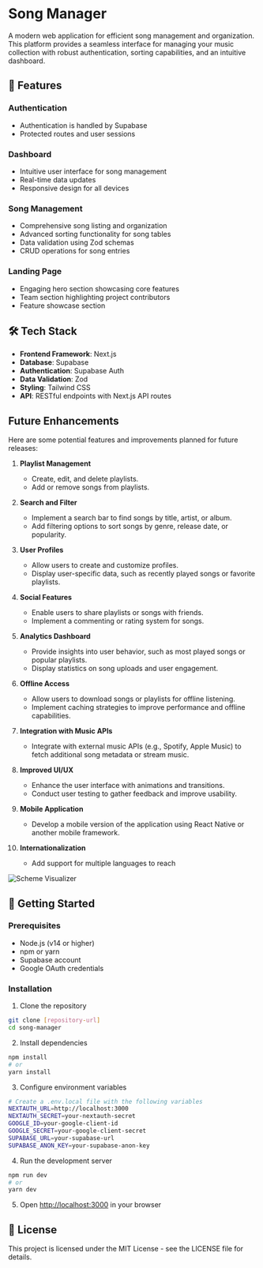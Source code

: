 # Song Manager

A modern web application for efficient song management and organization. This platform provides a seamless interface for managing your music collection with robust authentication, sorting capabilities, and an intuitive dashboard.

## 🎵 Features

### Authentication

- Authentication is handled by Supabase
- Protected routes and user sessions

### Dashboard

- Intuitive user interface for song management
- Real-time data updates
- Responsive design for all devices

### Song Management

- Comprehensive song listing and organization
- Advanced sorting functionality for song tables
- Data validation using Zod schemas
- CRUD operations for song entries

### Landing Page

- Engaging hero section showcasing core features
- Team section highlighting project contributors
- Feature showcase section

## 🛠️ Tech Stack

- **Frontend Framework**: Next.js
- **Database**: Supabase
- **Authentication**: Supabase Auth
- **Data Validation**: Zod
- **Styling**: Tailwind CSS
- **API**: RESTful endpoints with Next.js API routes

## Future Enhancements

Here are some potential features and improvements planned for future releases:

1. **Playlist Management**

   - Create, edit, and delete playlists.
   - Add or remove songs from playlists.

2. **Search and Filter**

   - Implement a search bar to find songs by title, artist, or album.
   - Add filtering options to sort songs by genre, release date, or popularity.

3. **User Profiles**

   - Allow users to create and customize profiles.
   - Display user-specific data, such as recently played songs or favorite playlists.

4. **Social Features**

   - Enable users to share playlists or songs with friends.
   - Implement a commenting or rating system for songs.

5. **Analytics Dashboard**

   - Provide insights into user behavior, such as most played songs or popular playlists.
   - Display statistics on song uploads and user engagement.

6. **Offline Access**

   - Allow users to download songs or playlists for offline listening.
   - Implement caching strategies to improve performance and offline capabilities.

7. **Integration with Music APIs**

   - Integrate with external music APIs (e.g., Spotify, Apple Music) to fetch additional song metadata or stream music.

8. **Improved UI/UX**

   - Enhance the user interface with animations and transitions.
   - Conduct user testing to gather feedback and improve usability.

9. **Mobile Application**

   - Develop a mobile version of the application using React Native or another mobile framework.

10. **Internationalization**
    - Add support for multiple languages to reach

![Scheme Visualizer](./DBSchemeVisualiser.png)

## 🚀 Getting Started

### Prerequisites

- Node.js (v14 or higher)
- npm or yarn
- Supabase account
- Google OAuth credentials

### Installation

1. Clone the repository

```bash
git clone [repository-url]
cd song-manager
```

2. Install dependencies

```bash
npm install
# or
yarn install
```

3. Configure environment variables

```bash
# Create a .env.local file with the following variables
NEXTAUTH_URL=http://localhost:3000
NEXTAUTH_SECRET=your-nextauth-secret
GOOGLE_ID=your-google-client-id
GOOGLE_SECRET=your-google-client-secret
SUPABASE_URL=your-supabase-url
SUPABASE_ANON_KEY=your-supabase-anon-key
```

4. Run the development server

```bash
npm run dev
# or
yarn dev
```

5. Open [http://localhost:3000](http://localhost:3000) in your browser

## 📝 License

This project is licensed under the MIT License - see the LICENSE file for details.
